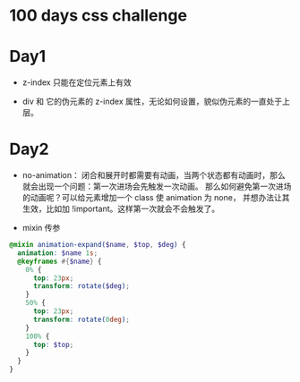 # 100 days css challenge

# Day1

* z-index 只能在定位元素上有效

* div 和 它的伪元素的 z-index 属性，无论如何设置，貌似伪元素的一直处于上层。

# Day2

* no-animation： 闭合和展开时都需要有动画，当两个状态都有动画时，那么就会出现一个问题：第一次进场会先触发一次动画。
那么如何避免第一次进场的动画呢？可以给元素增加一个 class 使 animation 为 none， 并想办法让其生效，比如加 !important。这样第一次就会不会触发了。

* mixin 传参

```scss
@mixin animation-expand($name, $top, $deg) {
  animation: $name 1s;
  @keyframes #{$name} {
    0% {
      top: 23px;
      transform: rotate($deg);
    }
    50% {
      top: 23px;
      transform: rotate(0deg);
    }
    100% {
      top: $top;
    }
  }
}
```
